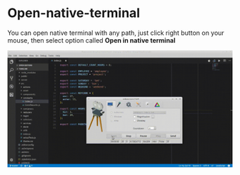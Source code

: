 # Open-native-terminal

You can open native terminal with any path,
just click right button on your mouse,
then select option called **Open in native terminal**

![example](https://github.com/alexeyvax/vscode-open-native-terminal/blob/master/assets/example.gif?raw=true)

